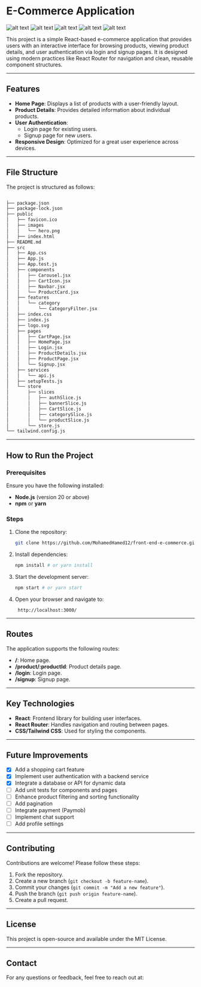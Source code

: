 # E-Commerce Application


![alt text](readme/home.png)
![alt text](readme/products.png)
![alt text](readme/projectDetails.png)
![alt text](readme/signup.png)
![alt text](readme/cart.png)

This project is a simple React-based e-commerce application that provides users with an interactive interface for browsing products, viewing product details, and user authentication via login and signup pages. It is designed using modern practices like React Router for navigation and clean, reusable component structures.

---

## Features

- **Home Page**: Displays a list of products with a user-friendly layout.
- **Product Details**: Provides detailed information about individual products.
- **User Authentication**:
    - Login page for existing users.
    - Signup page for new users.
- **Responsive Design**: Optimized for a great user experience across devices.

---

## File Structure

The project is structured as follows:

```bash

├── package.json
├── package-lock.json
├── public
│   ├── favicon.ico
│   ├── images
│   │   └── hero.png
│   ├── index.html
├── README.md
├── src
│   ├── App.css
│   ├── App.js
│   ├── App.test.js
│   ├── components
│   │   ├── Carousel.jsx
│   │   ├── CartIcon.jsx
│   │   ├── Navbar.jsx
│   │   └── ProductCard.jsx
│   ├── features
│   │   └── category
│   │       └── CategoryFilter.jsx
│   ├── index.css
│   ├── index.js
│   ├── logo.svg
│   ├── pages
│   │   ├── CartPage.jsx
│   │   ├── HomePage.jsx
│   │   ├── Login.jsx
│   │   ├── ProductDetails.jsx
│   │   ├── ProductPage.jsx
│   │   └── Signup.jsx
│   ├── services
│   │   └── api.js
│   ├── setupTests.js
│   └── store
│       ├── slices
│       │   ├── authSlice.js
│       │   ├── bannerSlice.js
│       │   ├── CartSlice.js
│       │   ├── categorySlice.js
│       │   └── productSlice.js
│       └── store.js
└── tailwind.config.js

```

---

## How to Run the Project

### Prerequisites

Ensure you have the following installed:

- **Node.js** (version 20 or above)
- **npm** or **yarn**

### Steps

1. Clone the repository:
    
 
    
    ``` bash 
    git clone https://github.com/MohamedHamed12/front-end-e-commerce.git
    ```
    
2. Install dependencies:
    
   
    ``` bash
    npm install # or yarn install
    ```
    
3. Start the development server:
    
    
    ``` bash
    npm start # or yarn start
    ```
    
4. Open your browser and navigate to:
    
    
    ```
     http://localhost:3000/
     ```

---

## Routes

The application supports the following routes:

- **/**: Home page.
- **/product/:productId**: Product details page.
- **/login**: Login page.
- **/signup**: Signup page.

---

## Key Technologies

- **React**: Frontend library for building user interfaces.
- **React Router**: Handles navigation and routing between pages.
- **CSS/Tailwind CSS**: Used for styling the components.

---
## Future Improvements

- [x] Add a shopping cart feature  
- [x] Implement user authentication with a backend service  
- [x] Integrate a database or API for dynamic data  
- [ ] Add unit tests for components and pages  
- [ ] Enhance product filtering and sorting functionality  
- [ ] Add pagination  
- [ ] Integrate payment (Paymob)  
- [ ] Implement chat support  
- [ ] Add profile settings  

---

## Contributing

Contributions are welcome! Please follow these steps:

1. Fork the repository.
2. Create a new branch (`git checkout -b feature-name`).
3. Commit your changes (`git commit -m "Add a new feature"`).
4. Push the branch (`git push origin feature-name`).
5. Create a pull request.

---

## License

This project is open-source and available under the MIT License.

---

## Contact

For any questions or feedback, feel free to reach out at:

